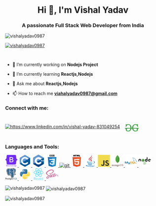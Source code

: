 <h1 align="center">Hi 👋, I'm Vishal Yadav</h1>
<h3 align="center">A passionate Full Stack Web Developer from India</h3>

<p align="left"> <img
        src="https://komarev.com/ghpvc/?username=vishalyadav0987&label=Profile%20views&color=0e75b6&style=flat"
        alt="vishalyadav0987" /> </p>

<p align="left"> <a href="https://github.com/ryo-ma/github-profile-trophy"><img
            src="https://github-profile-trophy.vercel.app/?username=vishalyadav0987" alt="vishalyadav0987" /></a> </p>

<p align="left"> <a href="https://twitter.com/" target="blank"><img
            src="https://img.shields.io/twitter/follow/?logo=twitter&style=for-the-badge" alt="" /></a> </p>

- 🔭 I’m currently working on **Nodejs Project**

- 🌱 I’m currently learning **Reactjs,Nodejs**

- 💬 Ask me about **Reactjs,Nodejs**

- 📫 How to reach me **viahalyadav0987@gmail.com**

<h3 align="left">Connect with me:</h3>
<p align="left" style="display: flex;
align-items: center;
justify-content: flex-start; gap: 1rem;">
    <a href="https://linkedin.com/in/https://www.linkedin.com/in/vishal-yadav-831049254" target="blank"><img
            align="center"
            src="https://raw.githubusercontent.com/rahuldkjain/github-profile-readme-generator/master/src/images/icons/Social/linked-in-alt.svg"
            alt="https://www.linkedin.com/in/vishal-yadav-831049254" height="34" width="40" /></a>
    <a href="https://auth.geeksforgeeks.org/user/vishalyadav0987" target="blank" style="    margin-top: 13px;"><svg xmlns="http://www.w3.org/2000/svg"
            x="0px" y="10px" height="50" width="45" viewBox="0 0 48 48" align="center">
            <path fill="#43a047"
                d="M29.035,24C29.014,23.671,29,23.339,29,23c0-6.08,2.86-10,7-10c3.411,0,6.33,2.662,7,7l2,0l0.001-9	L43,11c0,0-0.533,1.506-1,1.16c-1.899-1.066-3.723-1.132-6.024-1.132C30.176,11.028,25,16.26,25,22.92	c0,0.364,0.021,0.723,0.049,1.08h-2.099C22.979,23.643,23,23.284,23,22.92c0-6.66-5.176-11.892-10.976-11.892	c-2.301,0-4.125,0.065-6.024,1.132C5.533,12.506,5,11,5,11l-2.001,0L3,20l2,0c0.67-4.338,3.589-7,7-7c4.14,0,7,3.92,7,10	c0,0.339-0.014,0.671-0.035,1H0v2h1.009c1.083,0,1.977,0.861,1.999,1.943C3.046,29.789,3.224,32.006,4,33c1.269,1.625,3,3,8,3	c5.022,0,9.92-4.527,11-10h2c1.08,5.473,5.978,10,11,10c5,0,6.731-1.375,8-3c0.776-0.994,0.954-3.211,0.992-5.057	C45.014,26.861,45.909,26,46.991,26H48v-2H29.035z M11.477,33.73C9.872,33.73,7.322,33.724,7,32	c-0.109-0.583-0.091-2.527-0.057-4.046C6.968,26.867,7.855,26,8.943,26H19C18.206,30.781,15.015,33.73,11.477,33.73z M41,32	c-0.322,1.724-2.872,1.73-4.477,1.73c-3.537,0-6.729-2.949-7.523-7.73h10.057c1.088,0,1.975,0.867,2,1.954	C41.091,29.473,41.109,31.417,41,32z">
            </path>
        </svg></a>
</p>

<h3 align="left">Languages and Tools:</h3>
<p align="left"> <a href="https://getbootstrap.com" target="_blank" rel="noreferrer"> <img
            src="https://raw.githubusercontent.com/devicons/devicon/master/icons/bootstrap/bootstrap-plain-wordmark.svg"
            alt="bootstrap" width="40" height="40" /> </a> <a href="https://www.cprogramming.com/" target="_blank"
        rel="noreferrer"> <img src="https://raw.githubusercontent.com/devicons/devicon/master/icons/c/c-original.svg"
            alt="c" width="40" height="40" /> </a> <a href="https://www.w3schools.com/cpp/" target="_blank"
        rel="noreferrer"> <img
            src="https://raw.githubusercontent.com/devicons/devicon/master/icons/cplusplus/cplusplus-original.svg"
            alt="cplusplus" width="40" height="40" /> </a> <a href="https://www.w3schools.com/css/" target="_blank"
        rel="noreferrer"> <img
            src="https://raw.githubusercontent.com/devicons/devicon/master/icons/css3/css3-original-wordmark.svg"
            alt="css3" width="40" height="40" /> </a> <a href="https://git-scm.com/" target="_blank" rel="noreferrer">
        <img src="https://www.vectorlogo.zone/logos/git-scm/git-scm-icon.svg" alt="git" width="40" height="40" /> </a>
    <a href="https://www.w3.org/html/" target="_blank" rel="noreferrer"> <img
            src="https://raw.githubusercontent.com/devicons/devicon/master/icons/html5/html5-original-wordmark.svg"
            alt="html5" width="40" height="40" /> </a> <a href="https://www.java.com" target="_blank" rel="noreferrer">
        <img src="https://raw.githubusercontent.com/devicons/devicon/master/icons/java/java-original.svg" alt="java"
            width="40" height="40" /> </a> <a href="https://developer.mozilla.org/en-US/docs/Web/JavaScript"
        target="_blank" rel="noreferrer"> <img
            src="https://raw.githubusercontent.com/devicons/devicon/master/icons/javascript/javascript-original.svg"
            alt="javascript" width="40" height="40" /> </a> <a href="https://www.mongodb.com/" target="_blank"
        rel="noreferrer"> <img
            src="https://raw.githubusercontent.com/devicons/devicon/master/icons/mongodb/mongodb-original-wordmark.svg"
            alt="mongodb" width="40" height="40" /> </a> <a href="https://www.mysql.com/" target="_blank"
        rel="noreferrer"> <img
            src="https://raw.githubusercontent.com/devicons/devicon/master/icons/mysql/mysql-original-wordmark.svg"
            alt="mysql" width="40" height="40" /> </a> <a href="https://nodejs.org" target="_blank" rel="noreferrer">
        <img src="https://raw.githubusercontent.com/devicons/devicon/master/icons/nodejs/nodejs-original-wordmark.svg"
            alt="nodejs" width="40" height="40" /> </a> <a href="https://www.postgresql.org" target="_blank"
        rel="noreferrer"> <img
            src="https://raw.githubusercontent.com/devicons/devicon/master/icons/postgresql/postgresql-original-wordmark.svg"
            alt="postgresql" width="40" height="40" /> </a> <a href="https://www.python.org" target="_blank"
        rel="noreferrer"> <img
            src="https://raw.githubusercontent.com/devicons/devicon/master/icons/python/python-original.svg"
            alt="python" width="40" height="40" /> </a> <a href="https://reactjs.org/" target="_blank" rel="noreferrer">
        <img src="https://raw.githubusercontent.com/devicons/devicon/master/icons/react/react-original-wordmark.svg"
            alt="react" width="40" height="40" /> </a> <a href="https://sass-lang.com" target="_blank" rel="noreferrer">
        <img src="https://raw.githubusercontent.com/devicons/devicon/master/icons/sass/sass-original.svg" alt="sass"
            width="40" height="40" /> </a> </p>

<p><img align="left"
        src="https://github-readme-stats.vercel.app/api/top-langs?username=vishalyadav0987&show_icons=true&locale=en&layout=compact"
        alt="vishalyadav0987" /></p>

<p>&nbsp;<img align="center"
        src="https://github-readme-stats.vercel.app/api?username=vishalyadav0987&show_icons=true&locale=en"
        alt="vishalyadav0987" /></p>

<p><img align="center" src="https://github-readme-streak-stats.herokuapp.com/?user=vishalyadav0987&"
        alt="vishalyadav0987" /></p>
